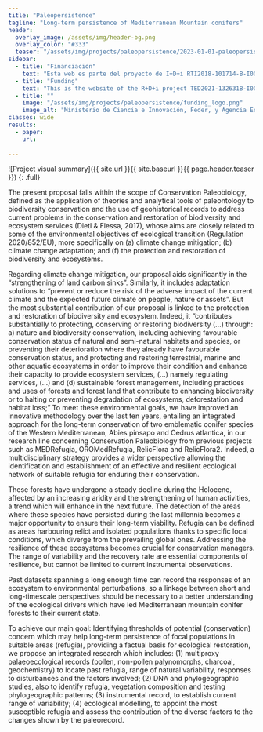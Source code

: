 ```yaml
---
title: "Paleopersistence"
tagline: "Long-term persistence of Mediterranean Mountain conifers"
header:
  overlay_image: /assets/img/header-bg.png
  overlay_color: "#333"
  teaser: "/assets/img/projects/paleopersistence/2023-01-01-paleopersistence_summary.jpg"
sidebar:
  - title: "Financiación"
    text: "Esta web es parte del proyecto de I+D+i RTI2018-101714-B-I00 financiada por MCIN/ AEI/10.13039/501100011033/ y FEDER “Una manera de hacer Europa."
  - title: "Funding"
    text: "This is the website of the R+D+i project TED2021-132631B-I00 funded by MCIN/ AEI/10.13039/501100011033/ and FEDER 'Una manera de hacer Europa.'"
  - title: ""
    image: "/assets/img/projects/paleopersistence/funding_logo.png"
    image_alt: "Ministerio de Ciencia e Innovación, Feder, y Agencia Española de Investigación"
classes: wide
results:
  - paper:
    url: 
    
---
```


![Project visual summary]({{ site.url }}{{ site.baseurl }}{{ page.header.teaser }})
{: .full}

The present proposal falls within the scope of Conservation Paleobiology, defined as the application of theories and analytical tools of paleontology to biodiversity conservation and the use of geohistorical records to address current problems in the conservation and restoration of biodiversity and ecosystem services (Dietl & Flessa, 2017), whose aims are closely related to some of the environmental objectives of ecological transition (Regulation 2020/852/EU), more specifically on (a) climate change mitigation; (b) climate change adaptation; and (f) the protection and restoration of biodiversity and ecosystems. 

Regarding climate change mitigation, our proposal aids significantly in the “strengthening of land carbon sinks”. Similarly, it includes adaptation solutions to “prevent or reduce the risk of the adverse impact of the current climate and the expected future climate on people, nature or assets”. But the most substantial contribution of our proposal is linked to the protection and restoration of biodiversity and ecosystem. Indeed, it “contributes substantially to protecting, conserving or restoring biodiversity (...) through: a) nature and biodiversity conservation, including achieving favourable conservation status of natural and semi-natural habitats and species, or preventing their deterioration where they already have favourable conservation status, and protecting and restoring terrestrial, marine and other aquatic ecosystems in order to improve their condition and enhance their capacity to provide ecosystem services, (...) namely regulating services, (...) and (d) sustainable forest management, including practices and uses of forests and forest land that contribute to enhancing biodiversity or to halting or preventing degradation of ecosystems, deforestation and habitat loss;” To meet these environmental goals, we have improved an innovative methodology over the last ten years, entailing an integrated approach for the long-term conservation of two emblematic conifer species of the Western Mediterranean, Abies pinsapo and Cedrus atlantica, in our research line concerning Conservation Paleobiology from previous projects such as MEDRefugia, OROMedRefugia, RelicFlora and RelicFlora2. Indeed, a multidisciplinary strategy provides a wider perspective allowing the identification and establishment of an effective and resilient ecological network of suitable refugia for enduring their conservation.

These forests have undergone a steady decline during the Holocene, affected by an increasing aridity and the strengthening of human activities, a trend which will enhance in the next future. The detection of the areas where these species have persisted during the last millennia becomes a major opportunity to ensure their long-term viability. Refugia can be defined as areas harbouring relict and isolated populations thanks to specific local conditions, which diverge from the prevailing global ones. Addressing the resilience of these ecosystems becomes crucial for conservation managers. The range of variability and the recovery rate are essential components of resilience, but cannot be limited to current instrumental observations.

Past datasets spanning a long enough time can record the responses of an ecosystem to environmental perturbations, so a linkage between short and long-timescale perspectives should be necessary to a better understanding of the ecological drivers which have led Mediterranean mountain conifer forests to their current state.

To achieve our main goal: Identifying thresholds of potential (conservation) concern which may help long-term persistence of focal populations in suitable areas (refugia), providing a factual basis for ecological restoration, we propose an integrated research which includes: (1) multiproxy palaeoecological records (pollen, non-pollen palynomorphs, charcoal, geochemistry) to locate past refugia, range of natural variability, responses to disturbances and the factors involved; (2) DNA and phylogeographic studies, also to identify refugia, vegetation composition and testing phylogeographic patterns; (3) instrumental record, to establish current range of variability; (4) ecological modelling, to appoint the most susceptible refugia and assess the contribution of the diverse factors to the changes shown by the paleorecord.